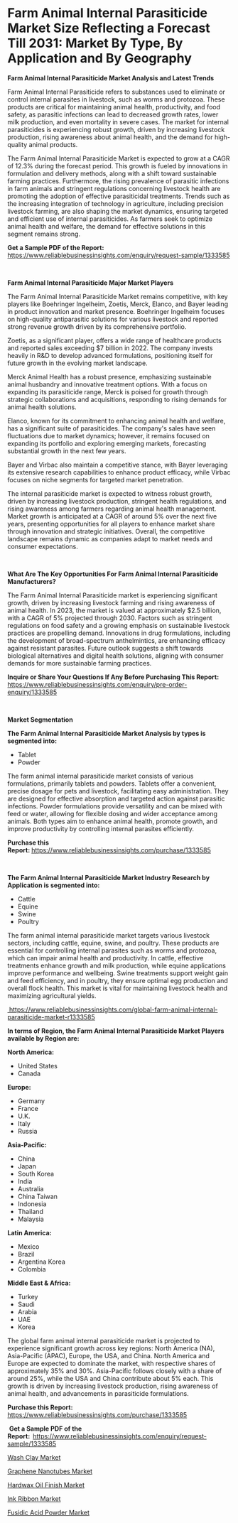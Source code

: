 <p><h1>Farm Animal Internal Parasiticide Market Size Reflecting a Forecast Till 2031: Market By Type, By Application and By Geography</h1></p><p><strong>Farm Animal Internal Parasiticide Market Analysis and Latest Trends</strong></p>
<p><p>Farm Animal Internal Parasiticide refers to substances used to eliminate or control internal parasites in livestock, such as worms and protozoa. These products are critical for maintaining animal health, productivity, and food safety, as parasitic infections can lead to decreased growth rates, lower milk production, and even mortality in severe cases. The market for internal parasiticides is experiencing robust growth, driven by increasing livestock production, rising awareness about animal health, and the demand for high-quality animal products.</p><p>The Farm Animal Internal Parasiticide Market is expected to grow at a CAGR of 12.3% during the forecast period. This growth is fueled by innovations in formulation and delivery methods, along with a shift toward sustainable farming practices. Furthermore, the rising prevalence of parasitic infections in farm animals and stringent regulations concerning livestock health are promoting the adoption of effective parasiticidal treatments. Trends such as the increasing integration of technology in agriculture, including precision livestock farming, are also shaping the market dynamics, ensuring targeted and efficient use of internal parasiticides. As farmers seek to optimize animal health and welfare, the demand for effective solutions in this segment remains strong.</p></p>
<p><strong>Get a Sample PDF of the Report:&nbsp;</strong> <a href="https://www.reliablebusinessinsights.com/enquiry/request-sample/1333585?utm_campaign=97&utm_medium=2&utm_source=Github&utm_content=ia&utm_term=12122024&utm_id=farm-animal-internal-parasiticide">https://www.reliablebusinessinsights.com/enquiry/request-sample/1333585</a></p>
<p>&nbsp;</p>
<p><strong>Farm Animal Internal Parasiticide Major Market Players</strong></p>
<p><p>The Farm Animal Internal Parasiticide Market remains competitive, with key players like Boehringer Ingelheim, Zoetis, Merck, Elanco, and Bayer leading in product innovation and market presence. Boehringer Ingelheim focuses on high-quality antiparasitic solutions for various livestock and reported strong revenue growth driven by its comprehensive portfolio.</p><p>Zoetis, as a significant player, offers a wide range of healthcare products and reported sales exceeding $7 billion in 2022. The company invests heavily in R&D to develop advanced formulations, positioning itself for future growth in the evolving market landscape.</p><p>Merck Animal Health has a robust presence, emphasizing sustainable animal husbandry and innovative treatment options. With a focus on expanding its parasiticide range, Merck is poised for growth through strategic collaborations and acquisitions, responding to rising demands for animal health solutions.</p><p>Elanco, known for its commitment to enhancing animal health and welfare, has a significant suite of parasiticides. The company's sales have seen fluctuations due to market dynamics; however, it remains focused on expanding its portfolio and exploring emerging markets, forecasting substantial growth in the next few years.</p><p>Bayer and Virbac also maintain a competitive stance, with Bayer leveraging its extensive research capabilities to enhance product efficacy, while Virbac focuses on niche segments for targeted market penetration.</p><p>The internal parasiticide market is expected to witness robust growth, driven by increasing livestock production, stringent health regulations, and rising awareness among farmers regarding animal health management. Market growth is anticipated at a CAGR of around 5% over the next five years, presenting opportunities for all players to enhance market share through innovation and strategic initiatives. Overall, the competitive landscape remains dynamic as companies adapt to market needs and consumer expectations.</p></p>
<p>&nbsp;</p>
<p><strong>What Are The Key Opportunities For Farm Animal Internal Parasiticide Manufacturers?</strong></p>
<p><p>The Farm Animal Internal Parasiticide market is experiencing significant growth, driven by increasing livestock farming and rising awareness of animal health. In 2023, the market is valued at approximately $2.5 billion, with a CAGR of 5% projected through 2030. Factors such as stringent regulations on food safety and a growing emphasis on sustainable livestock practices are propelling demand. Innovations in drug formulations, including the development of broad-spectrum anthelmintics, are enhancing efficacy against resistant parasites. Future outlook suggests a shift towards biological alternatives and digital health solutions, aligning with consumer demands for more sustainable farming practices.</p></p>
<p><strong>Inquire or Share Your Questions If Any Before Purchasing This Report:</strong> <a href="https://www.reliablebusinessinsights.com/enquiry/pre-order-enquiry/1333585?utm_campaign=97&utm_medium=2&utm_source=Github&utm_content=ia&utm_term=12122024&utm_id=farm-animal-internal-parasiticide">https://www.reliablebusinessinsights.com/enquiry/pre-order-enquiry/1333585</a></p>
<p>&nbsp;</p>
<p><strong>Market Segmentation</strong></p>
<p><strong>The Farm Animal Internal Parasiticide Market Analysis by types is segmented into:</strong></p>
<p><ul><li>Tablet</li><li>Powder</li></ul></p>
<p><p>The farm animal internal parasiticide market consists of various formulations, primarily tablets and powders. Tablets offer a convenient, precise dosage for pets and livestock, facilitating easy administration. They are designed for effective absorption and targeted action against parasitic infections. Powder formulations provide versatility and can be mixed with feed or water, allowing for flexible dosing and wider acceptance among animals. Both types aim to enhance animal health, promote growth, and improve productivity by controlling internal parasites efficiently.</p></p>
<p><strong>Purchase this Report:&nbsp;</strong><a href="https://www.reliablebusinessinsights.com/purchase/1333585?utm_campaign=97&utm_medium=2&utm_source=Github&utm_content=ia&utm_term=12122024&utm_id=farm-animal-internal-parasiticide">https://www.reliablebusinessinsights.com/purchase/1333585</a></p>
<p>&nbsp;</p>
<p><strong>The Farm Animal Internal Parasiticide Market Industry Research by Application is segmented into:</strong></p>
<p><ul><li>Cattle</li><li>Equine</li><li>Swine</li><li>Poultry</li></ul></p>
<p><p>The farm animal internal parasiticide market targets various livestock sectors, including cattle, equine, swine, and poultry. These products are essential for controlling internal parasites such as worms and protozoa, which can impair animal health and productivity. In cattle, effective treatments enhance growth and milk production, while equine applications improve performance and wellbeing. Swine treatments support weight gain and feed efficiency, and in poultry, they ensure optimal egg production and overall flock health. This market is vital for maintaining livestock health and maximizing agricultural yields.</p></p>
<p><a href="https://www.reliablebusinessinsights.com/global-farm-animal-internal-parasiticide-market-r1333585?utm_campaign=97&utm_medium=2&utm_source=Github&utm_content=ia&utm_term=12122024&utm_id=farm-animal-internal-parasiticide">&nbsp;https://www.reliablebusinessinsights.com/global-farm-animal-internal-parasiticide-market-r1333585</a></p>
<p><strong>In terms of Region, the Farm Animal Internal Parasiticide Market Players available by Region are:</strong></p>
<p>
    <p> <strong> North America: </strong>
        <ul>
            <li>United States</li>
            <li>Canada</li>
        </ul>
        </p> 
    <p> <strong> Europe: </strong>
        <ul>
            <li>Germany</li>
            <li>France</li>
            <li>U.K.</li>
            <li>Italy</li>
            <li>Russia</li>
        </ul>
        </p> 
    <p> <strong> Asia-Pacific: </strong>
        <ul>
            <li>China</li>
            <li>Japan</li>
            <li>South Korea</li>
            <li>India</li>
            <li>Australia</li>
            <li>China Taiwan</li>
            <li>Indonesia</li>
            <li>Thailand</li>
            <li>Malaysia</li>
        </ul>
        </p> 
    <p> <strong> Latin America: </strong>
        <ul>
            <li>Mexico</li>
            <li>Brazil</li>
            <li>Argentina Korea</li>
            <li>Colombia</li>
        </ul>
        </p> 
    <p> <strong> Middle East & Africa: </strong>
        <ul>
            <li>Turkey</li>
            <li>Saudi</li>
            <li>Arabia</li>
            <li>UAE</li>
            <li>Korea</li>
        </ul>
    </p>
    </p>
<p><p>The global farm animal internal parasiticide market is projected to experience significant growth across key regions: North America (NA), Asia-Pacific (APAC), Europe, the USA, and China. North America and Europe are expected to dominate the market, with respective shares of approximately 35% and 30%. Asia-Pacific follows closely with a share of around 25%, while the USA and China contribute about 5% each. This growth is driven by increasing livestock production, rising awareness of animal health, and advancements in parasiticide formulations.</p></p>
<p><strong>Purchase this Report: </strong><a href="https://www.reliablebusinessinsights.com/purchase/1333585?utm_campaign=97&utm_medium=2&utm_source=Github&utm_content=ia&utm_term=12122024&utm_id=farm-animal-internal-parasiticide">https://www.reliablebusinessinsights.com/purchase/1333585</a></p>
<p>&nbsp;<strong>Get a Sample PDF of the Report:&nbsp;&nbsp;</strong><a href="https://www.reliablebusinessinsights.com/enquiry/request-sample/1333585?utm_campaign=97&utm_medium=2&utm_source=Github&utm_content=ia&utm_term=12122024&utm_id=farm-animal-internal-parasiticide">https://www.reliablebusinessinsights.com/enquiry/request-sample/1333585</a></p>
<p><strong></strong></p>
<p><p><a href="https://www.linkedin.com/pulse/expert-analysis-wash-clay-market-dynamics-expected-71-cagr-2024-2031-al27c?utm_campaign=97&utm_medium=2&utm_source=Github&utm_content=ia&utm_term=12122024&utm_id=farm-animal-internal-parasiticide">Wash Clay Market</a></p><p><a href="https://www.linkedin.com/pulse/future-forecasts-global-graphene-nanotubes-market-show-86-e1qoc?utm_campaign=97&utm_medium=2&utm_source=Github&utm_content=ia&utm_term=12122024&utm_id=farm-animal-internal-parasiticide">Graphene Nanotubes Market</a></p><p><a href="https://www.linkedin.com/pulse/analysis-forecast-growing-demand-hardwax-oil-finish-market-cagr-gxirc?utm_campaign=97&utm_medium=2&utm_source=Github&utm_content=ia&utm_term=12122024&utm_id=farm-animal-internal-parasiticide">Hardwax Oil Finish Market</a></p><p><a href="https://www.linkedin.com/pulse/ink-ribbon-market-analysis-report-competitive-strategies-revenue-wxlkc?utm_campaign=97&utm_medium=2&utm_source=Github&utm_content=ia&utm_term=12122024&utm_id=farm-animal-internal-parasiticide">Ink Ribbon Market</a></p><p><a href="https://www.linkedin.com/pulse/global-fusidic-acid-powder-market-product-types-applications-regional-fkjqc?utm_campaign=97&utm_medium=2&utm_source=Github&utm_content=ia&utm_term=12122024&utm_id=farm-animal-internal-parasiticide">Fusidic Acid Powder Market</a></p></p>